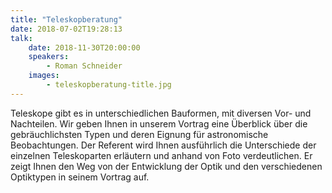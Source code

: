 ```yaml
---
title: "Teleskopberatung"
date: 2018-07-02T19:28:13
talk:
    date: 2018-11-30T20:00:00
    speakers:
        - Roman Schneider
    images:
        - teleskopberatung-title.jpg
---
```

Teleskope gibt es in unterschiedlichen Bauformen, mit diversen Vor- und Nachteilen. Wir geben Ihnen in unserem Vortrag eine Überblick über die gebräuchlichsten Typen und deren Eignung für astronomische Beobachtungen. Der Referent wird Ihnen ausführlich die Unterschiede der einzelnen Teleskoparten erläutern und anhand von Foto verdeutlichen. Er zeigt Ihnen den Weg von der Entwicklung der Optik und den verschiedenen Optiktypen in seinem Vortrag auf.

